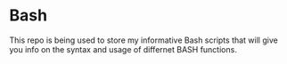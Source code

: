 # Bash

This repo is being used to store my informative Bash scripts that will give you info on the syntax and usage of differnet BASH functions.
